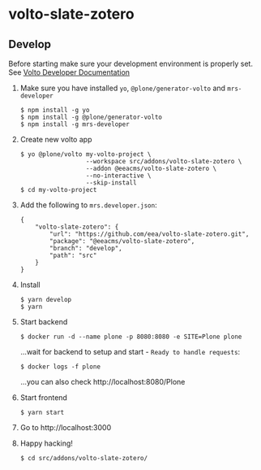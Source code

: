 # volto-slate-zotero

## Develop

Before starting make sure your development environment is properly set. See [Volto Developer Documentation](https://docs.voltocms.com/getting-started/install/)

1.  Make sure you have installed `yo`, `@plone/generator-volto` and `mrs-developer`

        $ npm install -g yo
        $ npm install -g @plone/generator-volto
        $ npm install -g mrs-developer

1.  Create new volto app

        $ yo @plone/volto my-volto-project \
                          --workspace src/addons/volto-slate-zotero \
                          --addon @eeacms/volto-slate-zotero \
                          --no-interactive \
                          --skip-install
        $ cd my-volto-project

1.  Add the following to `mrs.developer.json`:

        {
            "volto-slate-zotero": {
                "url": "https://github.com/eea/volto-slate-zotero.git",
                "package": "@eeacms/volto-slate-zotero",
                "branch": "develop",
                "path": "src"
            }
        }

1.  Install

        $ yarn develop
        $ yarn

1.  Start backend

        $ docker run -d --name plone -p 8080:8080 -e SITE=Plone plone

    ...wait for backend to setup and start - `Ready to handle requests`:

        $ docker logs -f plone

    ...you can also check http://localhost:8080/Plone

1.  Start frontend

        $ yarn start

1.  Go to http://localhost:3000

1.  Happy hacking!

        $ cd src/addons/volto-slate-zotero/
